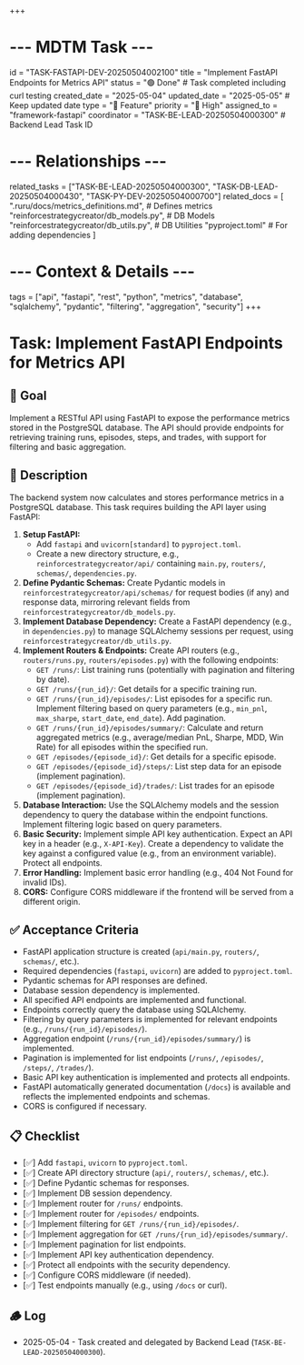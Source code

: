 +++
# --- MDTM Task ---
id = "TASK-FASTAPI-DEV-20250504002100"
title = "Implement FastAPI Endpoints for Metrics API"
status = "🟢 Done" # Task completed including curl testing
created_date = "2025-05-04"
updated_date = "2025-05-05" # Keep updated date
type = "🌟 Feature"
priority = "🔴 High"
assigned_to = "framework-fastapi"
coordinator = "TASK-BE-LEAD-20250504000300" # Backend Lead Task ID
# --- Relationships ---
related_tasks = ["TASK-BE-LEAD-20250504000300", "TASK-DB-LEAD-20250504000430", "TASK-PY-DEV-20250504000700"]
related_docs = [
    ".ruru/docs/metrics_definitions.md", # Defines metrics
    "reinforcestrategycreator/db_models.py", # DB Models
    "reinforcestrategycreator/db_utils.py", # DB Utilities
    "pyproject.toml" # For adding dependencies
    ]
# --- Context & Details ---
tags = ["api", "fastapi", "rest", "python", "metrics", "database", "sqlalchemy", "pydantic", "filtering", "aggregation", "security"]
+++

# Task: Implement FastAPI Endpoints for Metrics API

## 🎯 Goal

Implement a RESTful API using FastAPI to expose the performance metrics stored in the PostgreSQL database. The API should provide endpoints for retrieving training runs, episodes, steps, and trades, with support for filtering and basic aggregation.

## 📖 Description

The backend system now calculates and stores performance metrics in a PostgreSQL database. This task requires building the API layer using FastAPI:

1.  **Setup FastAPI:**
    *   Add `fastapi` and `uvicorn[standard]` to `pyproject.toml`.
    *   Create a new directory structure, e.g., `reinforcestrategycreator/api/` containing `main.py`, `routers/`, `schemas/`, `dependencies.py`.
2.  **Define Pydantic Schemas:** Create Pydantic models in `reinforcestrategycreator/api/schemas/` for request bodies (if any) and response data, mirroring relevant fields from `reinforcestrategycreator/db_models.py`.
3.  **Implement Database Dependency:** Create a FastAPI dependency (e.g., in `dependencies.py`) to manage SQLAlchemy sessions per request, using `reinforcestrategycreator/db_utils.py`.
4.  **Implement Routers & Endpoints:** Create API routers (e.g., `routers/runs.py`, `routers/episodes.py`) with the following endpoints:
    *   `GET /runs/`: List training runs (potentially with pagination and filtering by date).
    *   `GET /runs/{run_id}/`: Get details for a specific training run.
    *   `GET /runs/{run_id}/episodes/`: List episodes for a specific run. Implement filtering based on query parameters (e.g., `min_pnl`, `max_sharpe`, `start_date`, `end_date`). Add pagination.
    *   `GET /runs/{run_id}/episodes/summary/`: Calculate and return aggregated metrics (e.g., average/median PnL, Sharpe, MDD, Win Rate) for all episodes within the specified run.
    *   `GET /episodes/{episode_id}/`: Get details for a specific episode.
    *   `GET /episodes/{episode_id}/steps/`: List step data for an episode (implement pagination).
    *   `GET /episodes/{episode_id}/trades/`: List trades for an episode (implement pagination).
5.  **Database Interaction:** Use the SQLAlchemy models and the session dependency to query the database within the endpoint functions. Implement filtering logic based on query parameters.
6.  **Basic Security:** Implement simple API key authentication. Expect an API key in a header (e.g., `X-API-Key`). Create a dependency to validate the key against a configured value (e.g., from an environment variable). Protect all endpoints.
7.  **Error Handling:** Implement basic error handling (e.g., 404 Not Found for invalid IDs).
8.  **CORS:** Configure CORS middleware if the frontend will be served from a different origin.

## ✅ Acceptance Criteria

*   FastAPI application structure is created (`api/main.py`, `routers/`, `schemas/`, etc.).
*   Required dependencies (`fastapi`, `uvicorn`) are added to `pyproject.toml`.
*   Pydantic schemas for API responses are defined.
*   Database session dependency is implemented.
*   All specified API endpoints are implemented and functional.
*   Endpoints correctly query the database using SQLAlchemy.
*   Filtering by query parameters is implemented for relevant endpoints (e.g., `/runs/{run_id}/episodes/`).
*   Aggregation endpoint (`/runs/{run_id}/episodes/summary/`) is implemented.
*   Pagination is implemented for list endpoints (`/runs/`, `/episodes/`, `/steps/`, `/trades/`).
*   Basic API key authentication is implemented and protects all endpoints.
*   FastAPI automatically generated documentation (`/docs`) is available and reflects the implemented endpoints and schemas.
*   CORS is configured if necessary.

## 📋 Checklist

*   [✅] Add `fastapi`, `uvicorn` to `pyproject.toml`.
*   [✅] Create API directory structure (`api/`, `routers/`, `schemas/`, etc.).
*   [✅] Define Pydantic schemas for responses.
*   [✅] Implement DB session dependency.
*   [✅] Implement router for `/runs/` endpoints.
*   [✅] Implement router for `/episodes/` endpoints.
*   [✅] Implement filtering for `GET /runs/{run_id}/episodes/`.
*   [✅] Implement aggregation for `GET /runs/{run_id}/episodes/summary/`.
*   [✅] Implement pagination for list endpoints.
*   [✅] Implement API key authentication dependency.
*   [✅] Protect all endpoints with the security dependency.
*   [✅] Configure CORS middleware (if needed).
*   [✅] Test endpoints manually (e.g., using `/docs` or curl).

## 🪵 Log

*   2025-05-04 - Task created and delegated by Backend Lead (`TASK-BE-LEAD-20250504000300`).
